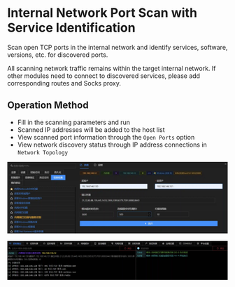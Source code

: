# Internal Network Port Scan with Service Identification

Scan open TCP ports in the internal network and identify services, software, versions, etc. for discovered ports.

All scanning network traffic remains within the target internal network. If other modules need to connect to discovered services, please add corresponding routes and Socks proxy.

## Operation Method

- Fill in the scanning parameters and run
- Scanned IP addresses will be added to the host list
- View scanned port information through the `Open Ports` option
- View network discovery status through IP address connections in `Network Topology`

![](img\Discovery_NetworkServiceScanning_PortScanWithServiceByPython\1.webp)

![](img\Discovery_NetworkServiceScanning_PortScanWithServiceByPython\2.webp)